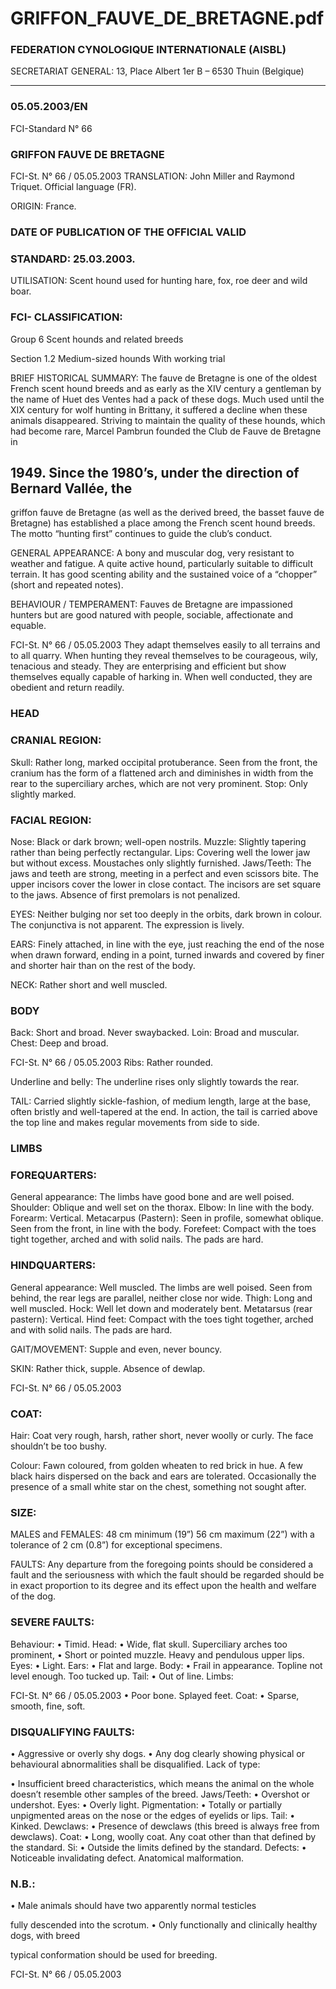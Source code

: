 # GRIFFON_FAUVE_DE_BRETAGNE.pdf


### FEDERATION CYNOLOGIQUE INTERNATIONALE (AISBL)


SECRETARIAT GENERAL: 13, Place Albert 1er  B – 6530 Thuin (Belgique)
______________________________________________________________________________

### 05.05.2003/EN



FCI-Standard N° 66


### GRIFFON FAUVE DE BRETAGNE




FCI-St. N° 66  /  05.05.2003
TRANSLATION: John Miller and Raymond Triquet.  Official
language (FR).

ORIGIN: France.

### DATE OF PUBLICATION OF THE OFFICIAL VALID



### STANDARD: 25.03.2003.



UTILISATION: Scent hound used for hunting hare, fox, roe deer
and wild boar.

### FCI- CLASSIFICATION:


Group   6  Scent
hounds
and
related  breeds



Section 1.2 Medium-sized hounds
With working trial

BRIEF HISTORICAL SUMMARY: The fauve de Bretagne is one
of the oldest French scent hound breeds and as early as the XIV
century a gentleman by the name of Huet des Ventes had a pack of
these dogs. Much used until the XIX century for wolf hunting in
Brittany, it suffered a decline when these animals disappeared.
Striving to maintain the quality of these hounds, which had become
rare, Marcel Pambrun founded the Club de Fauve de Bretagne in


## 1949. Since the 1980’s, under the direction of Bernard Vallée, the


griffon fauve de Bretagne (as well as the derived breed, the basset
fauve de Bretagne) has established a place among the French scent
hound breeds. The motto “hunting first” continues to guide the club’s
conduct.

GENERAL APPEARANCE: A bony and muscular dog, very
resistant to weather and fatigue. A quite active hound, particularly
suitable to difficult terrain. It has good scenting ability and the
sustained voice of a “chopper” (short and repeated notes).

BEHAVIOUR / TEMPERAMENT: Fauves de Bretagne are
impassioned hunters but are good natured with people, sociable,
affectionate and equable.


FCI-St. N° 66  /  05.05.2003
They adapt themselves easily to all terrains and to all quarry. When
hunting they reveal themselves to be courageous, wily, tenacious and
steady. They are enterprising and efficient but show themselves
equally capable of harking in. When well conducted, they are
obedient and return readily.

### HEAD



### CRANIAL REGION:


Skull: Rather long, marked occipital protuberance. Seen from the
front, the cranium has the form of a flattened arch and diminishes in
width from the rear to the superciliary arches, which are not very
prominent.
Stop: Only slightly marked.

### FACIAL REGION:


Nose: Black or dark brown; well-open nostrils.
Muzzle: Slightly tapering rather than being perfectly rectangular.
Lips: Covering well the lower jaw but without excess. Moustaches
only slightly furnished.
Jaws/Teeth: The jaws and teeth are strong, meeting in a perfect and
even scissors bite. The upper incisors cover the lower in close
contact. The incisors are set square to the jaws.  Absence of first
premolars is not penalized.

EYES: Neither bulging nor set too deeply in the orbits, dark brown
in colour. The conjunctiva is not apparent. The expression is lively.

EARS: Finely attached, in line with the eye, just reaching the end of
the nose when drawn forward, ending in a point, turned inwards and
covered by finer and shorter hair than on the rest of the body.

NECK: Rather short and well muscled.

### BODY


Back: Short and broad. Never swaybacked.
Loin: Broad and muscular.
Chest: Deep and broad.


FCI-St. N° 66  /  05.05.2003
Ribs: Rather rounded.

Underline and belly: The underline rises only slightly towards the
rear.

TAIL: Carried slightly sickle-fashion, of medium length, large at the
base, often bristly and well-tapered at the end. In action, the tail is
carried above the top line and makes regular movements from side to
side.

### LIMBS



### FOREQUARTERS:


General appearance: The limbs have good bone and are well poised.
Shoulder: Oblique and well set on the thorax.
Elbow: In line with the body.
Forearm: Vertical.
Metacarpus (Pastern): Seen in profile, somewhat oblique. Seen from
the front, in line with the body.
Forefeet: Compact with the toes tight together, arched and with solid
nails. The pads are hard.

### HINDQUARTERS:


General appearance: Well muscled. The limbs are well poised. Seen
from behind, the rear legs are parallel, neither close nor wide.
Thigh: Long and well muscled.
Hock: Well let down and moderately bent.
Metatarsus (rear pastern): Vertical.
Hind feet: Compact with the toes tight together, arched and with
solid nails. The pads are hard.

GAIT/MOVEMENT: Supple and even, never bouncy.

SKIN: Rather thick, supple. Absence of dewlap.



FCI-St. N° 66  /  05.05.2003


### COAT:


Hair: Coat very rough, harsh, rather short, never woolly or curly. The
face shouldn’t be too bushy.

Colour: Fawn coloured, from golden wheaten to red brick in hue. A
few black hairs dispersed on the back and ears are tolerated.
Occasionally the presence of a small white star on the chest,
something not sought after.

### SIZE:



MALES and FEMALES:
48 cm minimum (19”)
56 cm maximum (22”)
with a tolerance of 2 cm (0.8”) for
exceptional specimens.

FAULTS: Any departure from the foregoing points should be
considered a fault and the seriousness with which the fault should be
regarded should be in exact proportion to its degree and its effect
upon the health and welfare of the dog.

### SEVERE FAULTS:


Behaviour:
•
Timid.
Head:
•
Wide, flat skull. Superciliary arches too prominent,
•
Short or pointed muzzle. Heavy and pendulous upper lips.
Eyes:
•
Light.
Ears:
•
Flat and large.
Body:
•
Frail in appearance. Topline not level enough. Too tucked
up.
Tail:
•
Out of line.
Limbs:


FCI-St. N° 66  /  05.05.2003
•
Poor bone. Splayed feet.
Coat:
•
Sparse, smooth, fine, soft.

### DISQUALIFYING FAULTS:


•
Aggressive or overly shy dogs.
•
Any
dog
clearly showing
physical
or
behavioural
abnormalities shall be disqualified.
Lack of type:

•
Insufficient breed characteristics, which means the animal on
the whole doesn’t resemble other samples of the breed.
Jaws/Teeth:
•
Overshot or undershot.
Eyes:
•
Overly light.
Pigmentation:
•
Totally or partially unpigmented areas on the nose or the
edges of eyelids or lips.
Tail:
•
Kinked.
Dewclaws:
•
Presence of dewclaws (this breed is always free from
dewclaws).
Coat:
•
Long, woolly coat. Any coat other than that defined by the
standard.
Si:
•
Outside the limits defined by the standard.
Defects:
•
Noticeable invalidating defect. Anatomical malformation.

### N.B.:


•
Male animals should have two apparently normal testicles

fully descended into the scrotum.
•
Only functionally and clinically healthy dogs, with breed

typical conformation should be used for breeding.



FCI-St. N° 66  /  05.05.2003






